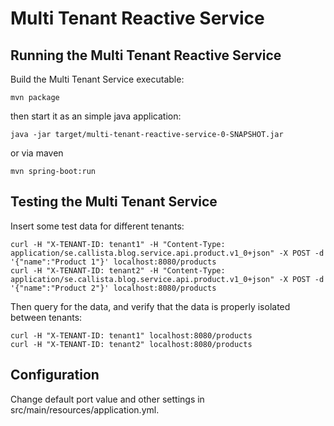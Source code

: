 # Multi Tenant Reactive Service

## Running the Multi Tenant Reactive Service

Build the Multi Tenant Service executable:

```
mvn package
```

then start it as an simple java application:

```
java -jar target/multi-tenant-reactive-service-0-SNAPSHOT.jar
```
or via maven
```
mvn spring-boot:run
```

## Testing the Multi Tenant Service

Insert some test data for different tenants:

```
curl -H "X-TENANT-ID: tenant1" -H "Content-Type: application/se.callista.blog.service.api.product.v1_0+json" -X POST -d '{"name":"Product 1"}' localhost:8080/products
curl -H "X-TENANT-ID: tenant2" -H "Content-Type: application/se.callista.blog.service.api.product.v1_0+json" -X POST -d '{"name":"Product 2"}' localhost:8080/products
```

Then query for the data, and verify that the data is properly isolated between tenants:

```
curl -H "X-TENANT-ID: tenant1" localhost:8080/products
curl -H "X-TENANT-ID: tenant2" localhost:8080/products
```

## Configuration

Change default port value and other settings in src/main/resources/application.yml.
